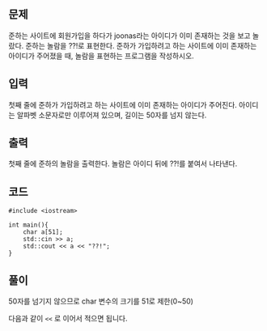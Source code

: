 ## 문제 
준하는 사이트에 회원가입을 하다가 joonas라는 아이디가 이미 존재하는 것을 보고 놀랐다. 준하는 놀람을 ??!로 표현한다. 준하가 가입하려고 하는 사이트에 이미 존재하는 아이디가 주어졌을 때, 놀람을 표현하는 프로그램을 작성하시오.

## 입력
첫째 줄에 준하가 가입하려고 하는 사이트에 이미 존재하는 아이디가 주어진다. 아이디는 알파벳 소문자로만 이루어져 있으며, 길이는 50자를 넘지 않는다.

## 출력
첫째 줄에 준하의 놀람을 출력한다. 놀람은 아이디 뒤에 ??!를 붙여서 나타낸다.


## 코드
```
#include <iostream>

int main(){
    char a[51];
    std::cin >> a;
    std::cout << a << "??!"; 
}
```

## 풀이
50자를 넘기지 않으므로 char 변수의 크기를 51로 제한(0~50)

다음과 같이 ```<<``` 로 이어서 적으면 됩니다.

